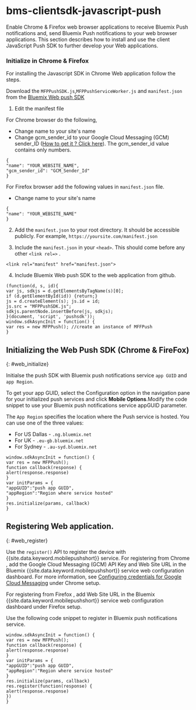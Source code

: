# bms-clientsdk-javascript-push

Enable Chrome & Firefox web browser applications to receive Bluemix Push notifications and, send Bluemix Push
notifications to your web browser applications. This section describes how to install and use the client
JavaScript Push SDK to further develop your Web applications.

### Initialize in Chrome & Firefox

For installing the Javascript SDK in Chrome Web application follow the steps.

Download the `MFPPushSDK.js`,`MFPPushServiceWorker.js` and `manifest.json` from the [Bluemix Web push SDK](https://github.com/ibm-bluemix-mobile-services/bms-clientsdk-javascript-push)

1. Edit the manifest file

For Chrome browser do the following,

* Change name to your site's name
* Change gcm_sender_id to your Google Cloud Messaging (GCM) sender_ID ([How to get it ? Click here](t_push_provider_android.html)). The gcm_sender_id value contains only numbers.

```
{
"name": "YOUR_WEBSITE_NAME",
"gcm_sender_id": "GCM_Sender_Id"
}
```

For Firefox browser add the following values in `manifest.json` file.
* Change name to your site's name

```
{
"name": "YOUR_WEBSITE_NAME"
}
```

2. Add the `manifest.json` to your root directory. It should be accessible publicly. For example, `https://yoursite.com/manifest.json`

3. Include the `manifest.json` in your `<head>`. This should come before any other `<link rel=>` .

```
<link rel="manifest" href="manifest.json">
```
4. Include Bluemix Web push SDK to the web application from github.

```
(function(d, s, id){
var js, sdkjs = d.getElementsByTagName(s)[0];
if (d.getElementById(id)) {return;}
js = d.createElement(s); js.id = id;
js.src = "MFPPushSDK.js";
sdkjs.parentNode.insertBefore(js, sdkjs);
}(document, 'script', 'pushsdk'));
window.sdkAsyncInit = function() {
var res = new MFPPush(); //create an instance of MFFPush
}
```


## Initializing the Web Push SDK (Chrome & FireFox)
{: #web_initialize}

Initialse the push SDK with Bluemix push notifications service `app GUID` and `app Region`.  

To get your app GUID, select the Configuration option in the navigation pane for your initialized push services and click **Mobile Options**.Modify the code snippet to use your Bluemix push notifications service appGUID parameter.

The `App Region` specifies the location where the Push service is hosted. You can use one of the three values:

- For US Dallas - `.ng.bluemix.net`
- For UK - `.eu-gb.bluemix.net`
- For Sydney - `.au-syd.bluemix.net`

```
window.sdkAsyncInit = function() {
var res = new MFPPush();
function callback(response) {
alert(response.response)
}
var initParams = {
"appGUID":"push app GUID",
"appRegion":"Region where service hosted"
}
res.initialize(params, callback)
}
```

## Registering Web application.
{: #web_register}

Use the `register()` API to register the device with {{site.data.keyword.mobilepushshort}} service. For registering from Chrome , add the Google Cloud Messaging (GCM) API Key and Web Site URL  in the Bluemix {{site.data.keyword.mobilepushshort}} service web configuration dashboard. For more information, see [Configuring credentials for Google Cloud Messaging](t_push_provider_android.html) under Chrome setup.

For registering from Firefox , add Web Site URL in the Bluemix {{site.data.keyword.mobilepushshort}} service web configuration dashboard under Firefox setup.

Use the following code snippet to register in Bluemix push notifications service.
```
window.sdkAsyncInit = function() {
var res = new MFPPush();
function callback(response) {
alert(response.response)
}
var initParams = {
"appGUID":"push app GUID",
"appRegion":"Region where service hosted"
}
res.initialize(params, callback)
res.register(function(response) {
alert(response.response)
})
}
```
